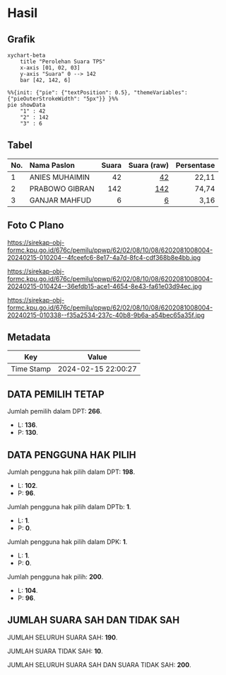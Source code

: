 # Hasil

## Grafik

```mermaid
xychart-beta
    title "Perolehan Suara TPS"
    x-axis [01, 02, 03]
    y-axis "Suara" 0 --> 142
    bar [42, 142, 6]
```

```mermaid
%%{init: {"pie": {"textPosition": 0.5}, "themeVariables": {"pieOuterStrokeWidth": "5px"}} }%%
pie showData
    "1" : 42
    "2" : 142
    "3" : 6
```

## Tabel

| No. | Nama Paslon    | Suara | Suara (raw) | Persentase |
|:--- |:-------------- | -----:| -----------:| ----------:|
| 1   | ANIES MUHAIMIN | 42    | [42][p-1]   | 22,11      |
| 2   | PRABOWO GIBRAN | 142   | [142][p-2]  | 74,74      |
| 3   | GANJAR MAHFUD  | 6     | [6][p-3]    | 3,16       |


[p-1]: https://github.com/gigit-pemilu/pemilu-2024-62-kalimantan-tengah/blob/main/pilpres/hitung-suara/sub/62-kalimantan-tengah/sub/02-kotawaringin-timur/sub/08-mentaya-hilir-selatan/sub/1008-samuda-kota/sub/004-tps/sub/paslon-1.txt
[p-2]: https://github.com/gigit-pemilu/pemilu-2024-62-kalimantan-tengah/blob/main/pilpres/hitung-suara/sub/62-kalimantan-tengah/sub/02-kotawaringin-timur/sub/08-mentaya-hilir-selatan/sub/1008-samuda-kota/sub/004-tps/sub/paslon-2.txt
[p-3]: https://github.com/gigit-pemilu/pemilu-2024-62-kalimantan-tengah/blob/main/pilpres/hitung-suara/sub/62-kalimantan-tengah/sub/02-kotawaringin-timur/sub/08-mentaya-hilir-selatan/sub/1008-samuda-kota/sub/004-tps/sub/paslon-3.txt

## Foto C Plano

https://sirekap-obj-formc.kpu.go.id/676c/pemilu/ppwp/62/02/08/10/08/6202081008004-20240215-010204--4fceefc6-8e17-4a7d-8fc4-cdf368b8e4bb.jpg

https://sirekap-obj-formc.kpu.go.id/676c/pemilu/ppwp/62/02/08/10/08/6202081008004-20240215-010424--36efdb15-ace1-4654-8e43-fa61e03d94ec.jpg

https://sirekap-obj-formc.kpu.go.id/676c/pemilu/ppwp/62/02/08/10/08/6202081008004-20240215-010338--f35a2534-237c-40b8-9b6a-a54bec65a35f.jpg


## Metadata

| Key        | Value               |
| ---------- | ------------------- |
| Time Stamp | 2024-02-15 22:00:27 |


## DATA PEMILIH TETAP

Jumlah pemilih dalam DPT: **266**.
 * L: **136**.
 * P: **130**.

## DATA PENGGUNA HAK PILIH

Jumlah pengguna hak pilih dalam DPT: **198**.
 * L: **102**.
 * P: **96**.

Jumlah pengguna hak pilih dalam DPTb: **1**.
 * L: **1**.
 * P: **0**.

Jumlah pengguna hak pilih dalam DPK: **1**.
 * L: **1**.
 * P: **0**.

Jumlah pengguna hak pilih: **200**.
 * L: **104**.
 * P: **96**.

## JUMLAH SUARA SAH DAN TIDAK SAH

JUMLAH SELURUH SUARA SAH: **190**.

JUMLAH SUARA TIDAK SAH: **10**.

JUMLAH SELURUH SUARA SAH DAN SUARA TIDAK SAH: **200**.


